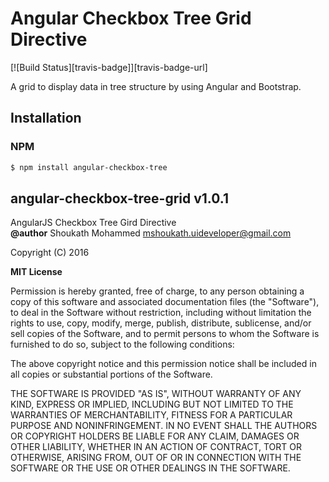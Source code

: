 Angular Checkbox Tree Grid Directive
=====================================

[![Build Status][travis-badge]][travis-badge-url]

A grid to display data in tree structure by using Angular and Bootstrap.

## Installation

### NPM

```bash
$ npm install angular-checkbox-tree
```


## angular-checkbox-tree-grid v1.0.1
 
AngularJS Checkbox Tree Gird Directive <br />
**@author** Shoukath Mohammed <mshoukath.uideveloper@gmail.com>
 
Copyright (C) 2016
 
**MIT License**
 
Permission is hereby granted, free of charge, to any person obtaining
a copy of this software and associated documentation files (the
"Software"), to deal in the Software without restriction, including
without limitation the rights to use, copy, modify, merge, publish,
distribute, sublicense, and/or sell copies of the Software, and to
permit persons to whom the Software is furnished to do so, subject to
the following conditions:
 
The above copyright notice and this permission notice shall be
included in all copies or substantial portions of the Software.
 
 
THE SOFTWARE IS PROVIDED "AS IS", WITHOUT WARRANTY OF ANY KIND,
EXPRESS OR IMPLIED, INCLUDING BUT NOT LIMITED TO THE WARRANTIES OF
MERCHANTABILITY, FITNESS FOR A PARTICULAR PURPOSE AND
NONINFRINGEMENT. IN NO EVENT SHALL THE AUTHORS OR COPYRIGHT HOLDERS BE
LIABLE FOR ANY CLAIM, DAMAGES OR OTHER LIABILITY, WHETHER IN AN ACTION
OF CONTRACT, TORT OR OTHERWISE, ARISING FROM, OUT OF OR IN CONNECTION
WITH THE SOFTWARE OR THE USE OR OTHER DEALINGS IN THE SOFTWARE.